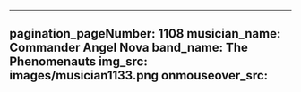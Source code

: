 ------
pagination_pageNumber: 1108
musician_name: Commander Angel Nova
band_name: The Phenomenauts
img_src: images/musician1133.png
onmouseover_src: 
------